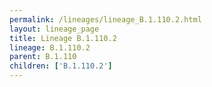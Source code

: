 ```yaml
---
permalink: /lineages/lineage_B.1.110.2.html
layout: lineage_page
title: Lineage B.1.110.2
lineage: B.1.110.2
parent: B.1.110
children: ['B.1.110.2']
---
```

